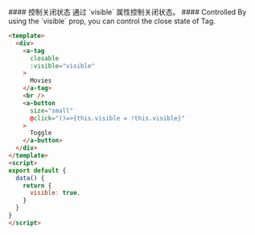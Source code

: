 <cn>
#### 控制关闭状态
通过 `visible` 属性控制关闭状态。
</cn>

<us>
#### Controlled
By using the `visible` prop, you can control the close state of Tag.
</us>

```html
<template>
  <div>
    <a-tag
      closable
      :visible="visible"
    >
      Movies
    </a-tag>
    <br />
    <a-button
      size="small"
      @click="()=>{this.visible = !this.visible}"
    >
      Toggle
    </a-button>
  </div>
</template>
<script>
export default {
  data() {
    return {
      visible: true,
    }
  }
}
</script>
```

